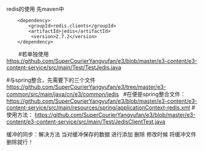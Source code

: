 redis的使用
先maven中
<!--jedis-->
        <dependency>
            <groupId>redis.clients</groupId>
            <artifactId>jedis</artifactId>
             <version>2.7.2</version>
        </dependency>
        
#若单独使用
https://github.com/SuperCourierYangyufan/e3/blob/master/e3-content/e3-content-service/src/main/Test/TestJedis.java

#与spring整合，先需要下的三个文件
https://github.com/SuperCourierYangyufan/e3/tree/master/e3-common/src/main/java/cn/e3/common/jedis  
#在便是spring整合文件：
https://github.com/SuperCourierYangyufan/e3/blob/master/e3-content/e3-content-service/src/main/resources/spring/applicationContext-redis.xml
#使用方法：
https://github.com/SuperCourierYangyufan/e3/blob/master/e3-content/e3-content-service/src/main/Test/JedisClientTest.java


缓冲的同步：解决方法 当对缓冲保存的数据 进行添加 删除 修改时候 将缓冲文件删除就行！
